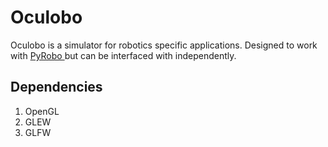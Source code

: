 # Oculobo

Oculobo is a simulator for robotics specific applications. Designed to work with [ PyRobo ]( https://github.com/bkolligs/pyrobo ) but can be interfaced with independently. 

## Dependencies

1. OpenGL
2. GLEW
3. GLFW